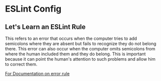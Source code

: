 # ESLint Config
## Let's Learn an ESLint Rule

This refers to an error that occurs when the computer tries to add semicolons where they are absent
but fails to recognize they do not belong there. This error can also occur when the computer omits semicolons from where the human
included them and they do belong. This is important because it can point the human's attention to such problems and allow him to correct them.

[For Documentation on error rule](https://eslint.org/docs/latest/rules/semi)